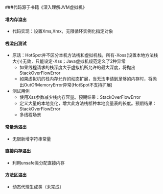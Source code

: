 ###代码源于书籍《深入理解JVM虚拟机》


#### 堆内存溢出
- 代码实现：设置Xms,Xmx，无限循环实例化指定对象
#### 栈溢出测试
- 原话：HotSpot并不区分本机方法栈和虚拟机栈，所有-Xoss(设置本地方法栈大小)无效，只能设定-Xss；Java虚拟机规范定义了2种异常
    - 如果线程请求的栈深度大于虚拟机所允许的最大深度，将抛出StackOverFlowError
    - 如果虚拟机的栈内存允许的动态扩展，当无法申请到足够的内存时，将抛出OutOfMemoryError异常(HotSpot不支持扩展)
- 测试用例
    - 使用Xss参数减少栈内存容量。预期结果：StackOverFlowError
    - 定义大量的本地变化，增大此方法栈桢种本地变量表的长度。预期结果：StackOverFlowError
    - 多线程场景
    
#### 常量池溢出
- 无限新增字符串常量
#### 直接内存溢出
- 利用unsafe类分配直接内存
#### 方法区溢出
- 动态代理生成类（未完成）